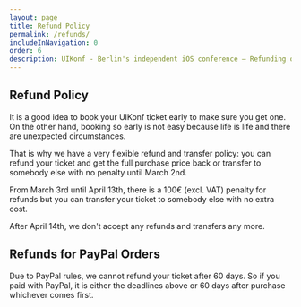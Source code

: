 ```yaml
---
layout: page
title: Refund Policy
permalink: /refunds/
includeInNavigation: 0
order: 6
description: UIKonf - Berlin's independent iOS conference – Refunding or Transferring Tickets
---
```


## Refund Policy

It is a good idea to book your UIKonf ticket early to make sure you get one. On the other hand, booking so early is not easy because life is life and there are unexpected circumstances. 

That is why we have a very flexible refund and transfer policy: you can refund your ticket and get the full purchase price back or transfer to somebody else with no penalty until March 2nd.

From March 3rd until April 13th, there is a 100€ (excl. VAT) penalty for refunds but you can transfer your ticket to somebody else with no extra cost.

After April 14th, we don't accept any refunds and transfers any more.

## Refunds for PayPal Orders 

Due to PayPal rules, we cannot refund your ticket after 60 days. So if you paid with PayPal, it is either the deadlines above or 60 days after purchase whichever comes first. 
